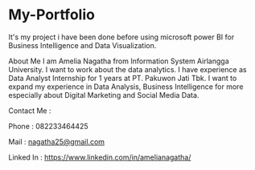 # My-Portfolio
It's my project i have been done before using microsoft power BI for Business Intelligence and Data Visualization.

About Me
I am Amelia Nagatha from Information System Airlangga University. I want to work about the data analytics. 
I have experience as Data Analyst Internship for 1 years at PT. Pakuwon Jati Tbk.
I want to expand my experience in Data Analysis, Business Intelligence for more especially about Digital Marketing and Social Media Data.

Contact Me :

Phone : 082233464425

Mail : nagatha25@gmail.com

Linked In : https://www.linkedin.com/in/amelianagatha/
